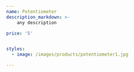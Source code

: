 ```yaml
---
name: Potentiometer
description_markdown: >-
    any description

price: '5'


styles:
  - image: /images/products/potentiometer1.jpg

---
```

